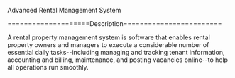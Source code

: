 Advanced Rental Management System

====================Description========================

A rental property management system is software that enables rental property owners and managers to execute a considerable number of essential daily tasks--including managing and tracking tenant information, accounting and billing, maintenance, and posting vacancies online--to help all operations run smoothly.

